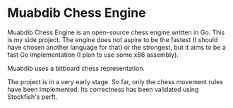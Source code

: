 # Muabdib Chess Engine

Muabdib Chess Engine is an open-source chess engine written in Go. This is my side project. The engine does not aspire to be the fastest (I should have chosen another language for that) or the strongest, but it aims to be a fast Go implementation (I plan to use some x86 assembly).

Muabdib uses a bitboard chess representation.

The project is in a very early stage. So far, only the chess movement rules have been implemented. Its correctness has been validated using Stockfish's perft.
